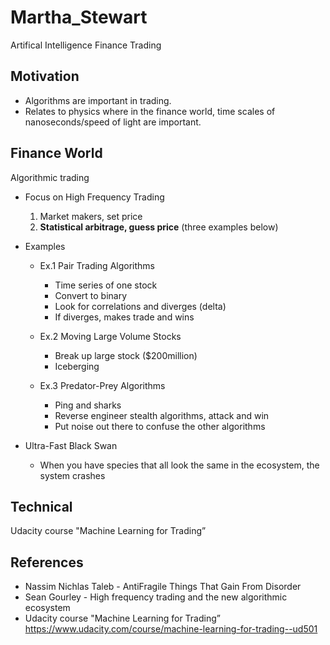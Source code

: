 # Martha_Stewart
Artifical Intelligence Finance Trading 


## Motivation 
* Algorithms are important in trading.
* Relates to physics where in the finance world, time scales of nanoseconds/speed of light are important.


## Finance World
Algorithmic trading 

* Focus on High Frequency Trading
  1) Market makers, set price
  2) **Statistical arbitrage, guess price** (three examples below)

* Examples
  * Ex.1 Pair Trading Algorithms
    * Time series of one stock
    * Convert to binary 
    * Look for correlations and diverges (delta)
    * If diverges, makes trade and wins 

  * Ex.2 Moving Large Volume Stocks 
    * Break up large stock ($200million)
    * Iceberging 

  * Ex.3 Predator-Prey Algorithms 
    * Ping and sharks
    * Reverse engineer stealth algorithms, attack and win
    * Put noise out there to confuse the other algorithms

* Ultra-Fast Black Swan
  * When you have species that all look the same in the ecosystem, the system crashes


## Technical
Udacity course "Machine Learning for Trading”


## References 
* Nassim Nichlas Taleb - AntiFragile Things That Gain From Disorder
* Sean Gourley - High frequency trading and the new algorithmic ecosystem
* Udacity course "Machine Learning for Trading” https://www.udacity.com/course/machine-learning-for-trading--ud501
